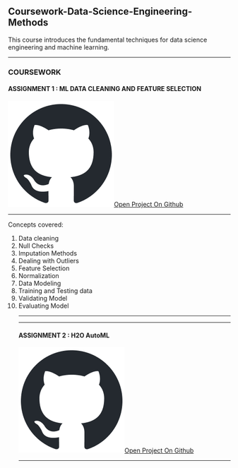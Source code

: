 
<h2> Coursework-Data-Science-Engineering-Methods</h2>
This course introduces the fundamental techniques for data science engineering and machine learning.
<hr>
<h3> COURSEWORK </h3>

<h4>ASSIGNMENT 1 : ML DATA CLEANING AND FEATURE SELECTION </h4>
<a href="https://github.com/ShreyaJaiswal1604/Coursework-Data-Science-Engineering-Methods/tree/main/ML%20Data%20Cleaning%20and%20Feature%20Selection">
<img src="https://github.com/ShreyaJaiswal1604/Coursework-Data-Science-Engineering-Methods/blob/main/github-mark.png" />Open Project On Github</a>
<hr>

Concepts covered:
<ol>
<li> Data cleaning </li>
<li> Null Checks </li>
<li> Imputation Methods </li>
<li> Dealing with Outliers</li>
<li> Feature Selection</li>
<li> Normalization </li>
<li> Data Modeling </li>
<li> Training and Testing data</li>
<li> Validating Model</li>
<li>Evaluating Model </li>

<hr>
<hr>
<h4>ASSIGNMENT 2 : H2O AutoML</h4>
<a href="https://github.com/ShreyaJaiswal1604/Coursework-Data-Science-Engineering-Methods/tree/main/AutoML">
<img src="https://github.com/ShreyaJaiswal1604/Coursework-Data-Science-Engineering-Methods/blob/main/github-mark.png" />Open Project On Github</a>
<hr>

